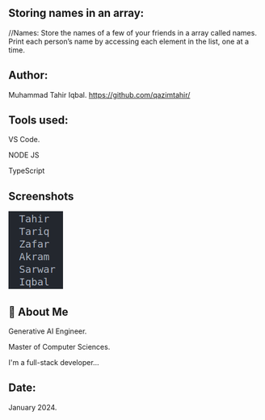 
## Storing names in an array:

//Names: Store the names of a few of your friends in a array called names. Print each person’s 
name by accessing each element in the list, one at a time.
## Author:
Muhammad Tahir Iqbal. 
https://github.com/qazimtahir/

## Tools used:

VS Code.

NODE JS

TypeScript

## Screenshots
![App Screenshot](https://github.com/qazimtahir/45-questions/blob/main/11/Screenshot.png?raw=true)

## 🚀 About Me

Generative AI Engineer.

Master of Computer Sciences.

I'm a full-stack developer...

## Date:
January 2024.
